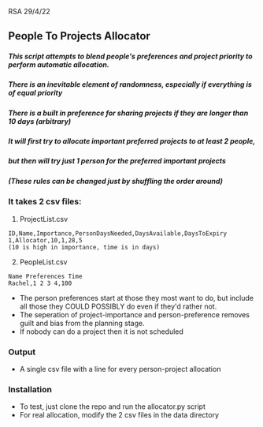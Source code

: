 RSA 29/4/22
## People To Projects Allocator
##### This script attempts to blend people's preferences and project priority to perform automatic allocation.
##### There is an inevitable element of randomness, especially if everything is of equal priority

##### There is a built in preference for sharing projects if they are longer than 10 days (arbitrary)
##### It will first try to allocate important preferred projects to at least 2 people, 
##### but then will try just 1 person for the preferred important projects 

##### (These rules can be changed just by shuffling the order around)

### It takes 2 csv files:
1) ProjectList.csv 
```
ID,Name,Importance,PersonDaysNeeded,DaysAvailable,DaysToExpiry
1,Allocator,10,1,28,5
(10 is high in importance, time is in days)
```
2) PeopleList.csv 
```
Name Preferences Time
Rachel,1 2 3 4,100
```
- The person preferences start at those they most want to do, but include all those they COULD POSSIBLY do even if they'd rather not.
- The seperation of project-importance and person-preference removes guilt and bias from the planning stage.
- If nobody can do a project then it is not scheduled
### Output
- A single csv file with a line for every person-project allocation

### Installation
- To test, just clone the repo and run the allocator.py script
- For real allocation, modify the 2 csv files in the data directory
